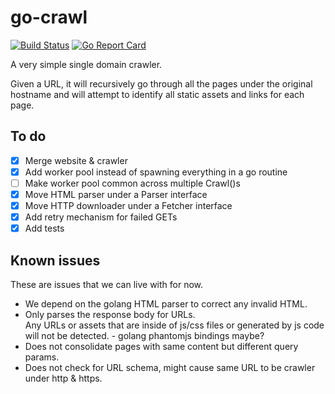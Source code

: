 # go-crawl

[![Build Status](https://travis-ci.org/geoah/go-crawl.svg?branch=master)](https://travis-ci.org/geoah/go-crawl) 
[![Go Report Card](https://goreportcard.com/badge/github.com/geoah/go-crawl)](https://goreportcard.com/report/github.com/geoah/go-crawl)

A very simple single domain crawler.

Given a URL, it will recursively go through all the pages under the original
hostname and will attempt to identify all static assets and links for each page.  

## To do

* [x] Merge website & crawler
* [x] Add worker pool instead of spawning everything in a go routine
* [ ] Make worker pool common across multiple Crawl()s
* [x] Move HTML parser under a Parser interface
* [x] Move HTTP downloader under a Fetcher interface
* [x] Add retry mechanism for failed GETs
* [x] Add tests

## Known issues

These are issues that we can live with for now.

* We depend on the golang HTML parser to correct any invalid HTML.
* Only parses the response body for URLs.  
  Any URLs or assets that are inside of js/css files or generated by js code
  will not be detected. - golang phantomjs bindings maybe?
* Does not consolidate pages with same content but different query params.
* Does not check for URL schema, might cause same URL to be crawler under http & https.